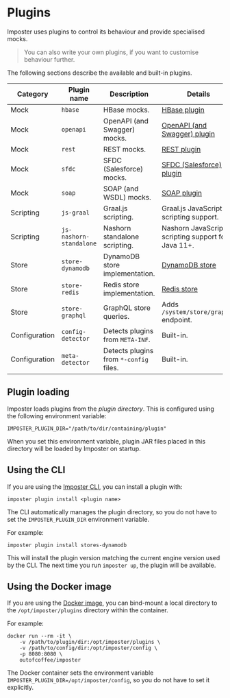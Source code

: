 # Plugins

Imposter uses plugins to control its behaviour and provide specialised mocks.

> You can also write your own plugins, if you want to customise behaviour further.

The following sections describe the available and built-in plugins.

| Category        | Plugin name             | Description                            | Details                                                                            |
|-----------------|-------------------------|----------------------------------------|------------------------------------------------------------------------------------|
| Mock            | `hbase`                 | HBase mocks.                           | [HBase plugin](hbase_plugin.md)                                                    |
| Mock            | `openapi`               | OpenAPI (and Swagger) mocks.           | [OpenAPI (and Swagger) plugin](openapi_plugin.md)                                  |
| Mock            | `rest`                  | REST mocks.                            | [REST plugin](rest_plugin.md)                                                      |
| Mock            | `sfdc`                  | SFDC (Salesforce) mocks.               | [SFDC (Salesforce) plugin](sfdc_plugin.md)                                         |
| Mock            | `soap`                  | SOAP (and WSDL) mocks.                 | [SOAP plugin](soap_plugin.md)                                                      |
| Scripting       | `js-graal`              | Graal.js scripting.                    | Graal.js JavaScript scripting support.                                             |
| Scripting       | `js-nashorn-standalone` | Nashorn standalone scripting.          | Nashorn JavaScript scripting support for Java 11+.                                 |
| Store           | `store-dynamodb`        | DynamoDB store implementation.         | [DynamoDB store](https://github.com/outofcoffee/imposter/tree/main/store/dynamodb) |
| Store           | `store-redis`           | Redis store implementation.            | [Redis store](https://github.com/outofcoffee/imposter/tree/main/store/redis)       |
| Store           | `store-graphql`         | GraphQL store queries.                 | Adds `/system/store/graphql` endpoint.                                             |
| Configuration   | `config-detector`       | Detects plugins from `META-INF`.       | Built-in.                                                                          |
| Configuration   | `meta-detector`         | Detects plugins from `*-config` files. | Built-in.                                                                          |

## Plugin loading

Imposter loads plugins from the _plugin directory_. This is configured using the following environment variable:

    IMPOSTER_PLUGIN_DIR="/path/to/dir/containing/plugin"

When you set this environment variable, plugin JAR files placed in this directory will be loaded by Imposter on startup.

## Using the CLI

If you are using the [Imposter CLI](./run_imposter_cli.md), you can install a plugin with:

    imposter plugin install <plugin name>

The CLI automatically manages the plugin directory, so you do not have to set the `IMPOSTER_PLUGIN_DIR` environment variable.

For example:

    imposter plugin install stores-dynamodb

This will install the plugin version matching the current engine version used by the CLI. The next time you run `imposter up`, the plugin will be available.

## Using the Docker image

If you are using the [Docker image](./run_imposter_docker.md), you can bind-mount a local directory to the `/opt/imposter/plugins` directory within the container.

For example:

    docker run --rm -it \
        -v /path/to/plugin/dir:/opt/imposter/plugins \
        -v /path/to/config/dir:/opt/imposter/config \
        -p 8080:8080 \
        outofcoffee/imposter

The Docker container sets the environment variable `IMPOSTER_PLUGIN_DIR=/opt/imposter/config`, so you do not have to set it explicitly.
